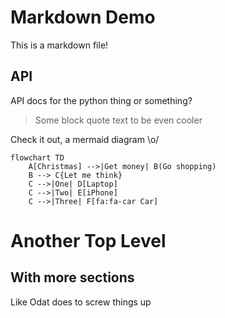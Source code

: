 # Markdown Demo

This is a markdown file!

## API
API docs for the python thing or something?

[:test.py : api/api.md]: ###

> Some block quote text to be even cooler

Check it out, a mermaid diagram \o/
```mermaid
flowchart TD
    A[Christmas] -->|Get money| B(Go shopping)
    B --> C{Let me think}
    C -->|One| D[Laptop]
    C -->|Two| E[iPhone]
    C -->|Three| F[fa:fa-car Car]
```

# Another Top Level

## With more sections
Like Odat does to screw things up
